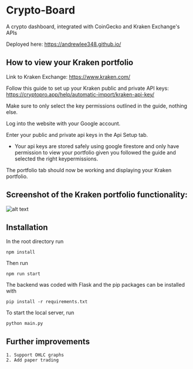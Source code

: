 # Crypto-Board

A crypto dashboard, integrated with CoinGecko and Kraken Exchange's APIs

Deployed here: https://andrewlee348.github.io/

## How to view your Kraken portfolio

Link to Kraken Exchange: https://www.kraken.com/

Follow this guide to set up your Kraken public and private API keys:
https://cryptopro.app/help/automatic-import/kraken-api-key/

Make sure to only select the key permissions outlined in the guide, nothing else.

Log into the website with your Google account.

Enter your public and private api keys in the Api Setup tab.

- Your api keys are stored safely using google firestore and only have permission to view your portfolio given you followed the guide and selected the right keypermissions.

The portfolio tab should now be working and displaying your Kraken portfolio.

## Screenshot of the Kraken portfolio functionality:

![alt text](https://github.com/andrewlee348/crypto-board/blob/main/images/portfolio_image.png?raw=true)

## Installation

In the root directory run

```
npm install
```

Then run

```
npm run start
```

The backend was coded with Flask and the pip packages can be installed with

```
pip install -r requirements.txt
```

To start the local server, run

```
python main.py
```

## Further improvements

```
1. Support OHLC graphs
2. Add paper trading
```
